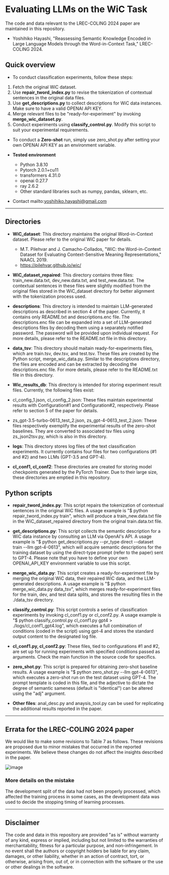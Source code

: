 # Evaluating LLMs on the WiC Task
The code and data relevant to the LREC-COLING 2024 paper are maintained in this repository.
- Yoshihiko Hayashi, "Reassessing Semantic Knowledge Encoded in Large Language Models through the Word-in-Context Task," LREC-COLING 2024.

## Quick overview
* To conduct classification experiments, follow these steps:
 1. Fetch the original WiC dataset.
 2. Use **repair_tword_index.py** to revise the tokenization of contextual sentences in the original data files.
 3. Use **get_descriptions.py** to collect descriptions for WiC data instances. Make sure to have a valid OPENAI API KEY.
 4. Merge relevant files to be "ready-for-experiment" by invoking **merge_wic_dataset.py**.
 5. Conduct experiments using **classify_control.py**. Modify this script to suit your experimental requirements.

* To conduct a **Zero-shot** run, simply use zero_shot.py after setting your own OPENAI API KEY as an environment variable.

* **Tested environment**
  * Python 3.8.10
  * Pytorch 2.0.1+cu11
  * transformers 4.31.0
  * openai 0.27.7
  * ray 2.6.2
  * Other standard libraries such as numpy, pandas, sklearn, etc.

* Contact mailto:yoshihiko.hayashi@gmail.com

***
## Directories
* **WiC_dataset**: This directory maintains the original Word-in-Context dataset. Please refer to the original WiC paper for details.
  * M.T. Pilehvar and J. Camacho-Collados, "WiC: the Word-in-Context Dataset for Evaluating Context-Sensitive Meaning Representations," NAACL 2019.
  * https://pilehvar.github.io/wic/
  
* **WiC_dataset_repaired**: This directory contains three files: train_new.data.txt, dev_new.data.txt, and test_new.data.txt. The contextual sentences in these files were slightly modified from the original files stored in the WiC_dataset directory for better alignment with the tokenization process used.

* **descriptions**: This directory is intended to maintain LLM-generated descriptions as described in section 4 of the paper. Currently, it contains only README.txt and descriptions.enc file. The descriptions.enc file can be expanded into a set of LLM-generated descriptions files by decoding them using a separately notified password. The password will be provided upon individual request. For more details, please refer to the README.txt file in this directory.

* **data_tsv**: This directory should maitain ready-for-experiments files, which are train.tsv, dev.tsv, and test.tsv. These files are created by the Python script, merge_wic_data.py. Similar to the descriptions directory, the files are encoded and can be extracted by decoding the descriptions.enc file. For more details, please refer to the README.txt file in this directory.
  
* **Wic_results_db**: This directory is intended for storing experiment result files. Currently, the following files exist:
 * cl_config_1.json, cl_config_2.json: These files maintain experimental results with Configuration#1 and Configuration#2, respectively. Please refer to section 5 of the paper for details.
 * zs_gpt-3.5-turbo-0613_test_2.json, zs_gpt-4-0613_test_2.json: These files respectively exemplify the experimental results of the zero-shot baselines. They are converted to associated tsv files using zs_json2tsv.py, which is also in this directory.

* **logs**: This directory stores log files of the text classification experiments. It currently contains four files for two configurations (#1 and #2) and two LLMs (GPT-3.5 and GPT-4).

* **cl_conf1, cl_conf2**: These directories are created for storing model checkpoints generated by the PyTorch Trainer. Due to their large size, these directories are emptied in this repository.

## Python scripts
* **repair_tword_index.py**: This script repairs the tokenization of contextual sentences in the original WiC files. A usage example is "$ python repair_tword_index.py train", which will produce a train_new.data.txt file in the WiC_dataset_repaired directory from the original train.data.txt file.

* **get_descriptions.py**: This script collects the semantic description for a WiC data instance by consulting an LLM via OpenAI's API. A usage example is "$ python get_descriptions.py --pr_type direct --dataset train --llm gpt-4-0613", which will acquire semantic descriptions for the training dataset by using the direct-type prompt (refer to the paper) sent to GPT-4. Please note that you have to define your own OPENAI_API_KEY environment variable to use this script.
 
* **merge_wic_data.py**: This script creates a ready-for-experiment file by merging the original WiC data, their repaired WiC data, and the LLM-generated descriptions. A usage example is "$ python merge_wic_data.py data_tsv", which merges ready-for-experiment files for the train, dev, and test data splits, and stores the resulting files in the ./data_tsv directory.
 
* **classify_control.py**: This script controls a series of classification experiments by invoking cl_conf1.py or cl_conf2.py. A usage example is "$ python classify_control.py cl_conf1.py gpt4 > ./logs/cl_conf1_gpt4.log", which executes a full combination of conditions (coded in the script) using gpt-4 and stores the standard output content to the designated log file.

* **cl_conf1.py, cl_conf2.py**: These files, tied to configurations #1 and #2, are set up for running experiments with specified conditions passed as arguments. Check the main function in the source code for specifics.

* **zero_shot.py**: This script is prepared for obtaining zero-shot baseline results. A usage example is "$ python zero_shot.py --llm gpt-4-0613", which executes a zero-shot run on the test dataset using GPT-4. The prompt template is coded in this file, and the adjective to dictate the degree of semantic sameness (default is "identical") can be altered using the "adj" argument.

* **Other files**: anal_desc.py and anaysis_tool.py can be used for replicating the additional results reported in the paper. 

***
## Errata for the LREC-COLING 2024 paper
We would like to make some revisions to Table 7 as follows. These revisions are proposed due to minor mistakes that occurred in the reported experiments. We believe these changes do not affect the insights described in the paper.

![image](https://github.com/yoshihikohayashi/wic_llm/assets/34477994/5226aa5b-09d1-4895-86f2-54a25330edbb)

### More details on the mistake
The development split of the data had not been properly processed, which affected the training process in some cases, as the development data was used to decide the stopping timing of learning processes.

***
## Disclaimer
The code and data in this repository are provided "as is" without warranty of any kind, express or implied, including but not limited to the warranties of merchantability, fitness for a particular purpose, and non-infringement. In no event shall the authors or copyright holders be liable for any claim, damages, or other liability, whether in an action of contract, tort, or otherwise, arising from, out of, or in connection with the software or the use or other dealings in the software.
